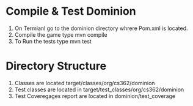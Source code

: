 # Compile & Test Dominion

1) On Termianl go to the dominion directory whrere Pom.xml is located. <br />
2) Compile the game type mvn compile <br />
3) To Run the tests type mvn test <br />

# Directory Structure

1) Classes are located target/classes/org/cs362/dominion <br />
2) Test classes are located in target/test_classes/org/cs362/dominion <br />
3) Test Coveregages report are located in dominion/test_coverage <br />
 



